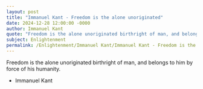 ```yaml
---
layout: post
title: "Immanuel Kant - Freedom is the alone unoriginated"
date: 2024-12-28 12:00:00 -0000
author: Immanuel Kant
quote: "Freedom is the alone unoriginated birthright of man, and belongs to him by force of his humanity."
subject: Enlightenment
permalink: /Enlightenment/Immanuel Kant/Immanuel Kant - Freedom is the alone unoriginated
---
```


Freedom is the alone unoriginated birthright of man, and belongs to him by force of his humanity.

- Immanuel Kant

